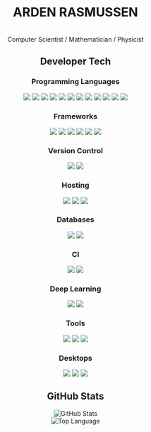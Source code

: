 <p align="center">
  <h1 align="center">ARDEN RASMUSSEN</h1>
  <p align="center">
    <br/>
    Computer Scientist / Mathematician / Physicist
    <br/>
  </p>
</p>

<p align="center">
  <h2 align="center">Developer Tech</h2>
  <h3 align="center">Programming Languages</h2>
  <p align="center">
    <img src="https://img.shields.io/badge/node.js%20-%2343853D.svg?&style=for-the-badge&logo=node.js&logoColor=white"/>
    <img src="https://img.shields.io/badge/javascript%20-%23323330.svg?&style=for-the-badge&logo=javascript&logoColor=%23F7DF1E"/>
    <img src="https://img.shields.io/badge/typescript%20-%23007ACC.svg?&style=for-the-badge&logo=typescript&logoColor=white"/>
    <img src="https://img.shields.io/badge/html5%20-%23E34F26.svg?&style=for-the-badge&logo=html5&logoColor=white"/>
    <img src="https://img.shields.io/badge/css3%20-%231572B6.svg?&style=for-the-badge&logo=css3&logoColor=white"/>
    <img src="https://img.shields.io/badge/python%20-%2314354C.svg?&style=for-the-badge&logo=python&logoColor=white"/>
    <img src="https://img.shields.io/badge/c%20-%2300599C.svg?&style=for-the-badge&logo=c&logoColor=white"/>
    <img src="https://img.shields.io/badge/c++%20-%2300599C.svg?&style=for-the-badge&logo=c%2B%2B&ogoColor=white"/>
    <img src="https://img.shields.io/badge/rust-%23000000.svg?&style=for-the-badge&logo=rust&logoColor=white"/>
    <img src="https://img.shields.io/badge/lua-%232C2D72.svg?&style=for-the-badge&logo=lua&logoColor=white"/>
    <img src="https://img.shields.io/badge/markdown-%23000000.svg?&style=for-the-badge&logo=markdown&logoColor=white"/>
    <img src="https://img.shields.io/badge/shell_script%20-%23121011.svg?&style=for-the-badge&logo=gnu-bash&logoColor=white"/>
  </p>
  
  <h3 align="center">Frameworks</h2>
  <p align="center">
    <img src="https://img.shields.io/badge/express.js%20-%23404d59.svg?&style=for-the-badge"/>
    <img src="https://img.shields.io/badge/react%20-%2320232a.svg?&style=for-the-badge&logo=react&logoColor=%2361DAFB"/>
    <img src="https://img.shields.io/badge/react_native%20-%2320232a.svg?&style=for-the-badge&logo=react&logoColor=%2361DAFB"/>
    <img src="https://img.shields.io/badge/vuejs%20-%2335495e.svg?&style=for-the-badge&logo=vue.js&logoColor=%234FC08D"/>
    <img src="https://img.shields.io/badge/bootstrap%20-%23563D7C.svg?&style=for-the-badge&logo=bootstrap&logoColor=white"/>
    <img src="https://img.shields.io/badge/material%20ui%20-%230081CB.svg?&style=for-the-badge&logo=material-ui&logoColor=white"/>
  </p>
  
  <h3 align="center">Version Control</h2>
  <p align="center">
    <img src="https://img.shields.io/badge/git%20-%23F05033.svg?&style=for-the-badge&logo=git&logoColor=white"/>
    <img src="https://img.shields.io/badge/github%20-%23121011.svg?&style=for-the-badge&logo=github&logoColor=white"/>
  </p>
  
  <h3 align="center">Hosting</h2>
  <p align="center">
    <img src="https://img.shields.io/badge/AWS%20-%23FF9900.svg?&style=for-the-badge&logo=amazon-aws&logoColor=white"/>
    <img src="https://img.shields.io/badge/Google%20Cloud%20-%234285F4.svg?&style=for-the-badge&logo=google-cloud&logoColor=white"/>
    <img src="https://img.shields.io/badge/heroku%20-%23430098.svg?&style=for-the-badge&logo=heroku&logoColor=white"/>
  </p>
  
  <h3 align="center">Databases</h2>
  <p align="center">
    <img src ="https://img.shields.io/badge/MongoDB-%234ea94b.svg?&style=for-the-badge&logo=mongodb&logoColor=white"/>
    <img src ="https://img.shields.io/badge/sqlite-%2307405e.svg?&style=for-the-badge&logo=sqlite&logoColor=white"/>
  </p>
  
  <h3 align="center">CI</h2>
  <p align="center">
    <img src="https://img.shields.io/badge/travisci%20-%232B2F33.svg?&style=for-the-badge&logo=travis&logoColor=white"/>
    <img src="https://img.shields.io/badge/GitHub%20Actions%20-%232088FF.svg?&style=for-the-badge&logo=github-actions&logoColor=white"/>
  </p>
  
  <h3 align="center">Deep Learning</h2>
  <p align="center">
    <img src="https://img.shields.io/badge/Keras%20-%23D00000.svg?&style=for-the-badge&logo=Keras&logoColor=white"/>
    <img src="https://img.shields.io/badge/TensorFlow%20-%23FF6F00.svg?&style=for-the-badge&logo=TensorFlow&logoColor=white" />
  </p>
  
  <h3 align="center">Tools</h2>
  <p align="center">
    <img src="https://img.shields.io/badge/Vim%20-%23019733.svg?&style=for-the-badge&logo=vim&logoColor=white"/> 
    <img src="https://img.shields.io/badge/Neovim%20-%2357A143.svg?&style=for-the-badge&logo=neovim&logoColor=white"/> 
    <img src="https://img.shields.io/badge/VSCode%20-%23007ACC.svg?&style=for-the-badge&logo=visual-studio-code&logoColor=white"/> 
  </p>
  
  <h3 align="center">Desktops</h2>
  <p align="center">
    <img src="https://img.shields.io/badge/Archlinux%20-%231793D1.svg?&style=for-the-badge&logo=arch-linux&logoColor=white"/> 
    <img src="https://img.shields.io/badge/Ubuntu%20-%23E95420.svg?&style=for-the-badge&logo=ubuntu&logoColor=white"/> 
    <img src="https://img.shields.io/badge/Raspberry%20Pi%20-%23C51A4A.svg?&style=for-the-badge&logo=raspberry-pi&logoColor=white"/> 
  </p>
</p>

<p align="center">
  <h2 align="center">GitHub Stats</h2>
  <p align="center">
    <img alt = "GitHub Stats" src="https://github-readme-stats.vercel.app/api?username=Nedra1998&show_icons=true&hide=issues&icon_color=000000&hide_border=true&title_color=5391FE&text_color=555">
    <br>
    <img alt = "Top Language" src="https://github-readme-stats.vercel.app/api/top-langs/?username=Nedra1998&hide=html,&hide_border=true&title_color=5391FE&text_color=555">
  </p>
</p>
